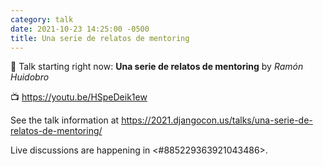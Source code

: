 ```yaml
---
category: talk
date: 2021-10-23 14:25:00 -0500
title: Una serie de relatos de mentoring
---
```


:tada: Talk starting right now: **Una serie de relatos de mentoring** by *Ramón Huidobro*

:tv: https://youtu.be/HSpeDeik1ew

See the talk information at https://2021.djangocon.us/talks/una-serie-de-relatos-de-mentoring/

Live discussions are happening in <#885229363921043486>.